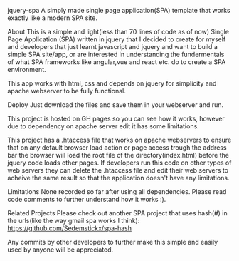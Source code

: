 jquery-spa
A simply made single page application(SPA) template that works exactly like a modern SPA site.

About
This is a simple and light(less than 70 lines of code as of now) Single Page Application (SPA) written in jquery that I decided to create for myself and developers that just learnt javascript and jquery and want to build a simple SPA site/app, or are interested in understanding the fundermentals of what SPA frameworks like angular,vue and react etc. do to create a SPA environment.

This app works with html, css and depends on jquery for simplicity and apache webserver to be fully functional.

Deploy
Just download the files and save them in your webserver and run.

This project is hosted on GH pages so you can see how it works, however due to dependency on apache server edit it has some limitations.

This project has a .htaccess file that works on apache webservers to ensure that on any default browser load action or page access trough the address bar the browser will load the root file of the directory(index.html) before the jquery code loads other pages. If developers run this code on other types of web servers they can delete the .htaccess file and edit their web servers to acheive the same result so that the application doesn't have any limitations.

Limitations
None recorded so far after using all dependencies. Please read code comments to further understand how it works :).

Related Projects
Please check out another SPA project that uses hash(#) in the urls(like the way gmail spa works I think): https://github.com/Sedemstickx/spa-hash

Any commits by other developers to further make this simple and easily used by anyone will be appreciated.
